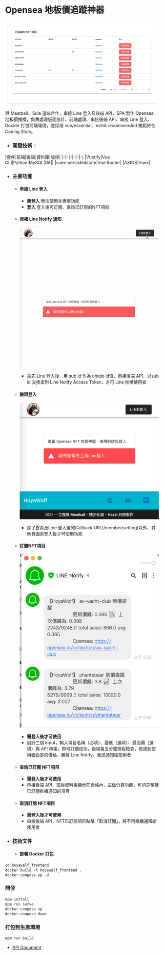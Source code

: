 # Opensea 地板價追蹤神器
![封面圖](src/assets/images/readme/cover-1.png)

與 Meatball、Sula 遠端合作，串接 Line 登入及後端 API，SPA 製作 Opensea 地板價推播，負責處理版面設計、前端處理、串接後端 API、串接 Line 登入、Docker 打包前端環境，並採用 vue/essential、eslint:recommended 規範符合 Coding Style。

- ### 開發技術：
|套件|前端|後端|資料庫|版控|
|-|-|-|-|-|-|
|Vuetify|Vue CLI|Python|MySQL|Git||
|vuex-persistedstate|Vue Router|
|AXIOS|Vuex|

- ### 主要功能

  - #### 串接 Line 登入
    - **無登入** 無法使用本專案功能
    - **登入** 登入後可訂閱、查詢已訂閱的NFT項目

  - #### 授權 Line Notify 通知
    ![](src/assets/images/readme/line-login.gif)
    - 需先 Line 登入後，用 sub id 作為 uniqlo id值，串接後端 API，以sub id 交換拿到 Line Notify Access Token，才可 Line 推播使用者

  - #### 驗證登入
    ![](src/assets/images/readme/cover-2.png)
    - 除了首頁及Line 登入後的Callback URL(/member/setting)以外，其他頁面需登入後才可使用功能

  - #### 訂閱NFT項目
    ![](src/assets/images/readme/cover-3.png)
    - **需登入後才可使用**
    - 設計三個 input，輸入項目名稱（必填）、最低（選填）、最高價（選填）與 API 串接，即可訂閱成功，後端每五分鐘排程檢查，若達到使用者設定的價格，觸發 Line Notify，發送通知給使用者
  
  - #### 查詢已訂閱 NFT項目
    - **需登入後才可使用**
    - 串接後端 API，取得資料後顯示在表格內，並做分頁功能，可清楚預覽已訂閱推播通知的項目

  - #### 取消訂閱 NFT項目
    - **需登入後才可使用**
    - 串接後端 API，NFT已訂閱項目點擊「取消訂閱」，將不再推播通知給使用者

- ### 技術文件
  - #### 部署 Docker 打包
  

```
cd hoyawalf_frontend
docker build -t hoyawalf_frontend .
docker-compose up -d
```

### 開發
```
npm install
npm run serve
docker-compose up
docker-compose down
```

### 打包到生產環境
```
npm run build
```

- [API Document](https://api.hoyawolf.tk/docs#/)